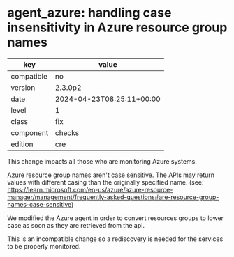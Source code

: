 [//]: # (werk v2)
# agent_azure: handling case insensitivity in Azure resource group names

key        | value
---------- | ---
compatible | no
version    | 2.3.0p2
date       | 2024-04-23T08:25:11+00:00
level      | 1
class      | fix
component  | checks
edition    | cre

This change impacts all those who are monitoring Azure systems.

Azure resource group names aren't case sensitive.
The APIs may return values with different casing than the originally specified name.
(see: https://learn.microsoft.com/en-us/azure/azure-resource-manager/management/frequently-asked-questions#are-resource-group-names-case-sensitive)

We modified the Azure agent in order to convert resources groups to lower case as soon as they are retrieved from the api.

This is an incompatible change so a rediscovery is needed for the services to be properly monitored.